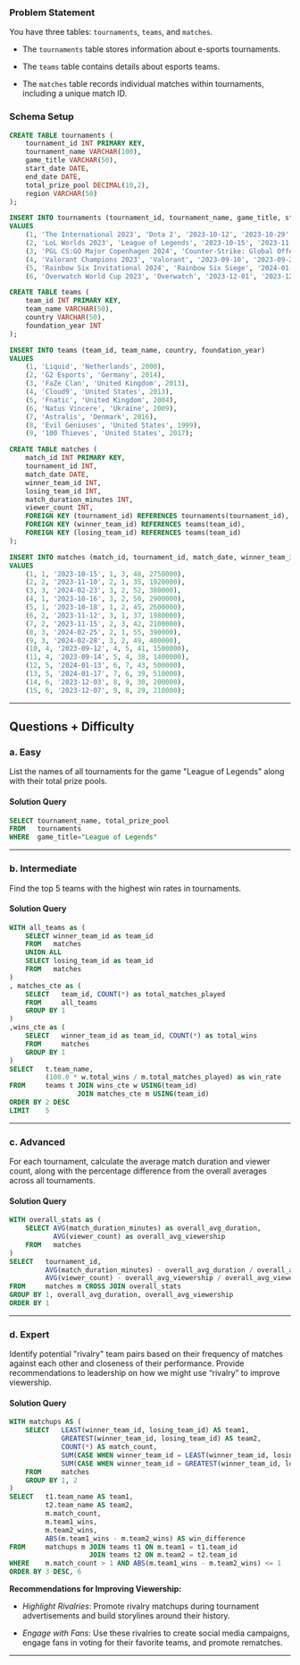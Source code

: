### Problem Statement

You have three tables: `tournaments`, `teams`, and `matches`.

* The `tournaments` table stores information about e-sports tournaments.

* The `teams` table contains details about esports teams.

* The `matches` table records individual matches within tournaments, including a unique match ID.


### Schema Setup

```sql
CREATE TABLE tournaments (
    tournament_id INT PRIMARY KEY,
    tournament_name VARCHAR(100),
    game_title VARCHAR(50),
    start_date DATE,
    end_date DATE,
    total_prize_pool DECIMAL(10,2),
    region VARCHAR(50)
);

INSERT INTO tournaments (tournament_id, tournament_name, game_title, start_date, end_date, total_prize_pool, region)
VALUES
    (1, 'The International 2023', 'Dota 2', '2023-10-12', '2023-10-29', 40298156, 'Southeast Asia'),
    (2, 'LoL Worlds 2023', 'League of Legends', '2023-10-15', '2023-11-19', 3229000, 'Korea'),
    (3, 'PGL CS:GO Major Copenhagen 2024', 'Counter-Strike: Global Offensive', '2024-02-17', '2024-03-01', 1250000, 'Denmark'),
    (4, 'Valorant Champions 2023', 'Valorant', '2023-09-10', '2023-09-20', 1000000, 'North America'),
    (5, 'Rainbow Six Invitational 2024', 'Rainbow Six Siege', '2024-01-12', '2024-01-26', 2000000, 'Europe'),
    (6, 'Overwatch World Cup 2023', 'Overwatch', '2023-12-01', '2023-12-15', 500000, 'North America');
```

```sql
CREATE TABLE teams (
    team_id INT PRIMARY KEY,
    team_name VARCHAR(50),
    country VARCHAR(50),
    foundation_year INT
);

INSERT INTO teams (team_id, team_name, country, foundation_year)
VALUES
    (1, 'Liquid', 'Netherlands', 2000),
    (2, 'G2 Esports', 'Germany', 2014),
    (3, 'FaZe Clan', 'United Kingdom', 2013),
    (4, 'Cloud9', 'United States', 2013),
    (5, 'Fnatic', 'United Kingdom', 2004),
    (6, 'Natus Vincere', 'Ukraine', 2009),
    (7, 'Astralis', 'Denmark', 2016),
    (8, 'Evil Geniuses', 'United States', 1999),
    (9, '100 Thieves', 'United States', 2017);
```

```sql
CREATE TABLE matches (
    match_id INT PRIMARY KEY,
    tournament_id INT,
    match_date DATE,
    winner_team_id INT,
    losing_team_id INT,
    match_duration_minutes INT,
    viewer_count INT,
    FOREIGN KEY (tournament_id) REFERENCES tournaments(tournament_id),
    FOREIGN KEY (winner_team_id) REFERENCES teams(team_id),
    FOREIGN KEY (losing_team_id) REFERENCES teams(team_id)
);

INSERT INTO matches (match_id, tournament_id, match_date, winner_team_id, losing_team_id, match_duration_minutes, viewer_count)
VALUES
    (1, 1, '2023-10-15', 1, 3, 48, 2750000),
    (2, 2, '2023-11-10', 2, 1, 35, 1920000),
    (3, 3, '2024-02-23', 3, 2, 52, 380000),
    (4, 1, '2023-10-16', 3, 2, 50, 2900000),
    (5, 1, '2023-10-18', 1, 2, 45, 2600000),
    (6, 2, '2023-11-12', 3, 1, 37, 1980000),
    (7, 2, '2023-11-15', 2, 3, 42, 2100000),
    (8, 3, '2024-02-25', 2, 1, 55, 390000),
    (9, 3, '2024-02-28', 3, 2, 49, 400000),
    (10, 4, '2023-09-12', 4, 5, 41, 1500000),
    (11, 4, '2023-09-14', 5, 4, 38, 1400000),
    (12, 5, '2024-01-13', 6, 7, 43, 500000),
    (13, 5, '2024-01-17', 7, 6, 39, 510000),
    (14, 6, '2023-12-03', 8, 9, 30, 200000),
    (15, 6, '2023-12-07', 9, 8, 29, 210000);
```


---

## Questions + Difficulty

### a. Easy

List the names of all tournaments for the game "League of Legends" along with their total prize pools.


#### Solution Query

```sql
SELECT tournament_name, total_prize_pool
FROM   tournaments
WHERE  game_title="League of Legends"
```

---


### b. Intermediate

Find the top 5 teams with the highest win rates in tournaments.

#### Solution Query

```sql
WITH all_teams as (
    SELECT winner_team_id as team_id 
    FROM   matches
    UNION ALL
    SELECT losing_team_id as team_id 
    FROM   matches
)
, matches_cte as (
    SELECT   team_id, COUNT(*) as total_matches_played
    FROM     all_teams
    GROUP BY 1
)
,wins_cte as (
    SELECT   winner_team_id as team_id, COUNT(*) as total_wins
    FROM     matches
    GROUP BY 1
)
SELECT   t.team_name, 
         (100.0 * w.total_wins / m.total_matches_played) as win_rate
FROM     teams t JOIN wins_cte w USING(team_id)
                 JOIN matches_cte m USING(team_id)
ORDER BY 2 DESC
LIMIT    5
```

---



### c. Advanced

For each tournament, calculate the average match duration and viewer count, along with the percentage difference from the overall averages across all tournaments.

#### Solution Query

```sql
WITH overall_stats as (
    SELECT AVG(match_duration_minutes) as overall_avg_duration,
           AVG(viewer_count) as overall_avg_viewership
    FROM   matches
)
SELECT   tournament_id,
         AVG(match_duration_minutes) - overall_avg_duration / overall_avg_duration * 100.0 as duration_percentage_diff,
         AVG(viewer_count) - overall_avg_viewership / overall_avg_viewership * 100.0 as viewers_percentage_diff
FROM     matches m CROSS JOIN overall_stats
GROUP BY 1, overall_avg_duration, overall_avg_viewership
ORDER BY 1
```


---

### d. Expert

Identify potential "rivalry" team pairs based on their frequency of matches against each other and closeness of their performance. Provide recommendations to leadership on how we might use “rivalry” to improve viewership.


#### Solution Query

```sql
WITH matchups AS (
    SELECT   LEAST(winner_team_id, losing_team_id) AS team1, 
             GREATEST(winner_team_id, losing_team_id) AS team2, 
             COUNT(*) AS match_count,
             SUM(CASE WHEN winner_team_id = LEAST(winner_team_id, losing_team_id) THEN 1 ELSE 0 END) AS team1_wins,
             SUM(CASE WHEN winner_team_id = GREATEST(winner_team_id, losing_team_id) THEN 1 ELSE 0 END) AS team2_wins
    FROM     matches
    GROUP BY 1, 2
)
SELECT   t1.team_name AS team1, 
         t2.team_name AS team2, 
         m.match_count, 
         m.team1_wins, 
         m.team2_wins, 
         ABS(m.team1_wins - m.team2_wins) AS win_difference
FROM     matchups m JOIN teams t1 ON m.team1 = t1.team_id
                    JOIN teams t2 ON m.team2 = t2.team_id
WHERE    m.match_count > 1 AND ABS(m.team1_wins - m.team2_wins) <= 1
ORDER BY 3 DESC, 6
```


**Recommendations for Improving Viewership:**


- *Highlight Rivalries*: Promote rivalry matchups during tournament advertisements and build storylines around their history.

- *Engage with Fans*: Use these rivalries to create social media campaigns, engage fans in voting for their favorite teams, and promote rematches.
---